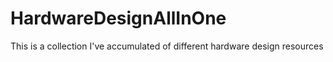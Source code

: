 # HardwareDesignAllInOne
This is a collection I've accumulated of different hardware design resources
